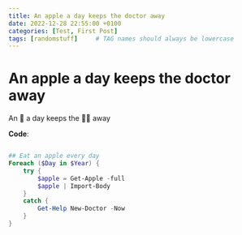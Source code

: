 ```yaml
---
title: An apple a day keeps the doctor away
date: 2022-12-28 22:55:00 +0100
categories: [Test, First Post]
tags: [randomstuff]     # TAG names should always be lowercase
---
```


# An apple a day keeps the doctor away

An 🍎 a day keeps the 👩‍⚕️ away

**Code**:

```powershell

## Eat an apple every day
Foreach ($Day in $Year) {
    try {
        $apple = Get-Apple -full
        $apple | Import-Body
    }
    catch {
        Get-Help New-Doctor -Now
    }
}
```
